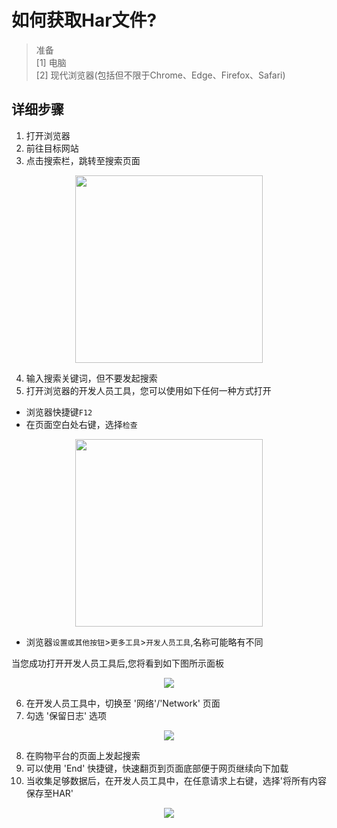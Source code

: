 # 如何获取Har文件?

> 准备  
> [1] 电脑  
> [2] 现代浏览器(包括但不限于Chrome、Edge、Firefox、Safari)

## 详细步骤

1. 打开浏览器
2. 前往目标网站
3. 点击搜索栏，跳转至搜索页面

<div align="center">
<img src="https://raw.githubusercontent.com/zhangjiancong/MarketSpider/7d0801c20fd18e34e873ceae0c6470b11ebbf097/docs/images/search_page.jpg" width="300px"/>
</div>

4. 输入搜索关键词，但不要发起搜索
5. 打开浏览器的开发人员工具，您可以使用如下任何一种方式打开

+ 浏览器快捷键`F12`
+ 在页面空白处右键，选择`检查`

<div align="center">
<img src="https://raw.githubusercontent.com/zhangjiancong/MarketSpider/main/docs/images/dev_tool1.jpg" width="300px"/>
</div>

+ 浏览器`设置或其他按钮`>`更多工具`>`开发人员工具`,名称可能略有不同

当您成功打开开发人员工具后,您将看到如下图所示面板
<div align="center">
<img src="https://raw.githubusercontent.com/zhangjiancong/MarketSpider/main/docs/images/dev_tool.jpg"/>
</div>

6. 在开发人员工具中，切换至 '网络'/'Network' 页面
7. 勾选 '保留日志' 选项

<div align="center">
<img src="https://raw.githubusercontent.com/zhangjiancong/MarketSpider/main/docs/images/dev_tool_network.jpg"/>
</div>

8. 在购物平台的页面上发起搜索
9. 可以使用 'End' 快捷键，快速翻页到页面底部便于网页继续向下加载
10. 当收集足够数据后，在开发人员工具中，在任意请求上右键，选择'将所有内容保存至HAR'

<div align="center">
<img src="https://raw.githubusercontent.com/zhangjiancong/MarketSpider/main/docs/images/save_har.jpg"/>
</div>
